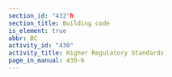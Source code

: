 ```yaml
---
section_id: "432"h
section_title: Building code
is_element: true
abbr: BC
activity_id: "430"
activity_title: Higher Regulatory Standards
page_in_manual: 430-6
---
```

